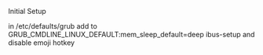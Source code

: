 Initial Setup 

in /etc/defaults/grub add to GRUB_CMDLINE_LINUX_DEFAULT:mem_sleep_default=deep
ibus-setup and disable emoji hotkey
